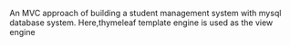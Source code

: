 An MVC approach of building a student management system with mysql database system.
Here,thymeleaf template engine is used as the view engine
